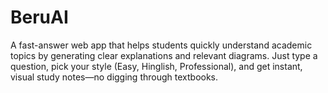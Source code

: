 # BeruAI
A fast-answer web app that helps students quickly understand academic topics by generating clear explanations and relevant diagrams. Just type a question, pick your style (Easy, Hinglish, Professional), and get instant, visual study notes—no digging through textbooks.

